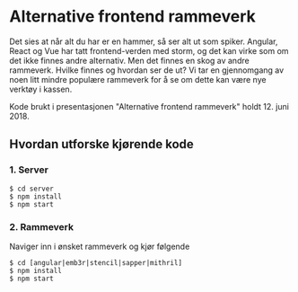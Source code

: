 # Alternative frontend rammeverk

Det sies at når alt du har er en hammer, så ser alt ut som spiker. Angular, React og Vue har tatt frontend-verden med storm, og det kan virke som om det ikke finnes andre alternativ. Men det finnes en skog av andre rammeverk. Hvilke finnes og hvordan ser de ut? Vi tar en gjennomgang av noen litt mindre populære rammeverk for å se om dette kan være nye verktøy i kassen.

Kode brukt i presentasjonen "Alternative frontend rammeverk" holdt 12. juni 2018.

## Hvordan utforske kjørende kode

### 1. Server

    $ cd server
    $ npm install
    $ npm start

### 2. Rammeverk
Naviger inn i ønsket rammeverk og kjør følgende

    $ cd [angular|emb3r|stencil|sapper|mithril]
    $ npm install
    $ npm start
